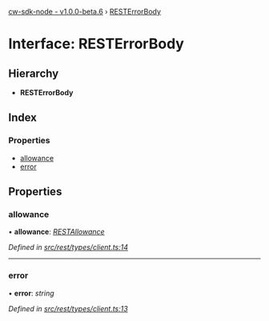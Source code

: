 [cw-sdk-node - v1.0.0-beta.6](../README.md) › [RESTErrorBody](resterrorbody.md)

# Interface: RESTErrorBody

## Hierarchy

* **RESTErrorBody**

## Index

### Properties

* [allowance](resterrorbody.md#allowance)
* [error](resterrorbody.md#error)

## Properties

###  allowance

• **allowance**: *[RESTAllowance](restallowance.md)*

*Defined in [src/rest/types/client.ts:14](https://github.com/cryptowatch/cw-sdk-node/blob/bf249b1/src/rest/types/client.ts#L14)*

___

###  error

• **error**: *string*

*Defined in [src/rest/types/client.ts:13](https://github.com/cryptowatch/cw-sdk-node/blob/bf249b1/src/rest/types/client.ts#L13)*
